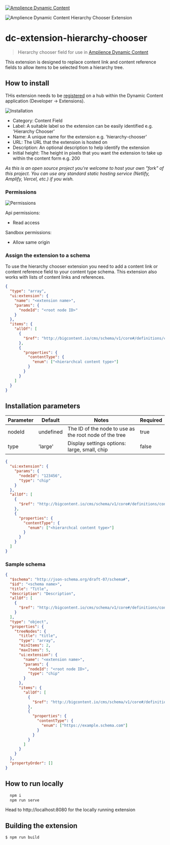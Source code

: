 [![Amplience Dynamic Content](header.png)](https://amplience.com/dynamic-content)

![Amplience Dynamic Content Hierarchy Chooser Extension](screenshot.png)

# dc-extension-hierarchy-chooser

> Hierarchy chooser field for use in [Amplience Dynamic Content](https://amplience.com/dynamic-content)

This extension is designed to replace content link and content reference fields to allow items to be selected from a hierarchy tree.

## How to install

THis extension needs to be [registered](https://amplience.com/docs/development/registeringextensions.html) on a hub within the Dynamic Content application (Developer -> Extensions).

![Installation](installation.png)

- Category: Content Field
- Label: A suitable label so the extension can be easily identified e.g. 'Hierarchy Chooser'
- Name: A unique name for the extension e.g. 'hierarchy-chooser'
- URL: The URL that the extension is hosted on
- Description: An optional description to help identify the extension
- Initial height: The height in pixels that you want the extension to take up within the content form e.g. 200

_As this is an open source project you're welcome to host your own "fork" of this project. You can use any standard static hosting service (Netlify, Amplify, Vercel, etc.) if you wish._

### Permissions

![Permissions](permissions.png)

Api permissions:

- Read access

Sandbox permissions:

- Allow same origin

### Assign the extension to a schema

To use the hierarchy chooser extension you need to add a content link or content reference field to your content type schema. This extension also works with lists of content links and references.

```json
{
  "type": "array",
  "ui:extension": {
    "name": "<extension name>",
    "params": {
      "nodeId": "<root node ID>"
    }
  },
  "items": {
    "allOf": [
      {
        "$ref": "http://bigcontent.io/cms/schema/v1/core#/definitions/content-link"
      },
      {
        "properties": {
          "contentType": {
            "enum": ["<hierarchcal content type>"]
          }
        }
      }
    ]
  }
}
```

## Installation parameters

| Parameter | Default   | Notes                                                  | Required |
| --------- | --------- | ------------------------------------------------------ | -------- |
| nodeId    | undefined | The ID of the node to use as the root node of the tree | true     |
| type      | 'large'   | Display settings options: large, small, chip           | false    |

```json
{
  "ui:extension": {
    "params": {
      "nodeId": "123456",
      "type": "chip"
    }
  },
  "allOf": [
    {
      "$ref": "http://bigcontent.io/cms/schema/v1/core#/definitions/content-reference"
    },
    {
      "properties": {
        "contentType": {
          "enum": ["<hierarchcal content type>"]
        }
      }
    }
  ]
}
```

### Sample schema

```json
{
  "$schema": "http://json-schema.org/draft-07/schema#",
  "$id": "<schema name>",
  "title": "Title",
  "description": "Description",
  "allOf": [
    {
      "$ref": "http://bigcontent.io/cms/schema/v1/core#/definitions/content"
    }
  ],
  "type": "object",
  "properties": {
    "treeNodes": {
      "title": "title",
      "type": "array",
      "minItems": 2,
      "maxItems": 5,
      "ui:extension": {
        "name": "<extension name>",
        "params": {
          "nodeId": "<root node ID>",
          "type": "chip"
        }
      },
      "items": {
        "allOf": [
          {
            "$ref": "http://bigcontent.io/cms/schema/v1/core#/definitions/content-link"
          },
          {
            "properties": {
              "contentType": {
                "enum": ["https://example.schema.com"]
              }
            }
          }
        ]
      }
    }
  },
  "propertyOrder": []
}
```

## How to run locally

```bash
  npm i
  npm run serve
```

Head to http://localhost:8080 for the locally running extension

## Building the extension

```bash
$ npm run build
```
